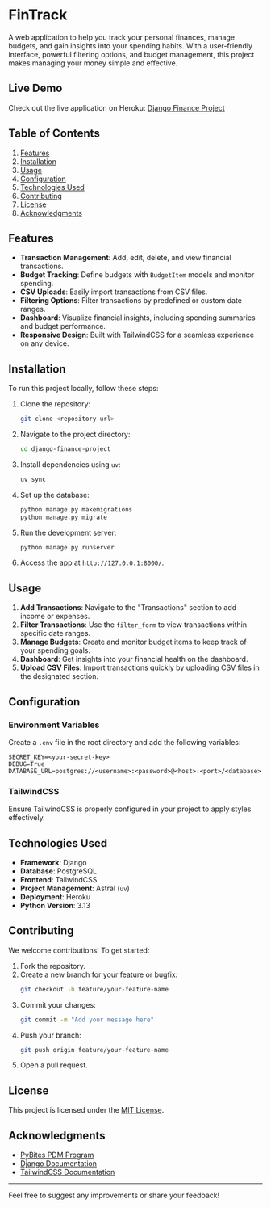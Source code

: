 # FinTrack

A web application to help you track your personal finances, manage budgets, and gain insights into your spending habits. With a user-friendly interface, powerful filtering options, and budget management, this project makes managing your money simple and effective.

## Live Demo

Check out the live application on Heroku: [Django Finance Project](https://fintrack-pdm-511a83ebf2da.herokuapp.com/)

## Table of Contents

1. [Features](#features)
2. [Installation](#installation)
3. [Usage](#usage)
4. [Configuration](#configuration)
5. [Technologies Used](#technologies-used)
6. [Contributing](#contributing)
7. [License](#license)
8. [Acknowledgments](#acknowledgments)

## Features

- **Transaction Management**: Add, edit, delete, and view financial transactions.
- **Budget Tracking**: Define budgets with `BudgetItem` models and monitor spending.
- **CSV Uploads**: Easily import transactions from CSV files.
- **Filtering Options**: Filter transactions by predefined or custom date ranges.
- **Dashboard**: Visualize financial insights, including spending summaries and budget performance.
- **Responsive Design**: Built with TailwindCSS for a seamless experience on any device.

## Installation

To run this project locally, follow these steps:

1. Clone the repository:
   ```bash
   git clone <repository-url>
   ```
2. Navigate to the project directory:
   ```bash
   cd django-finance-project
   ```
3. Install dependencies using `uv`:
   ```bash
   uv sync
   ```
4. Set up the database:
   ```bash
   python manage.py makemigrations
   python manage.py migrate
   ```
5. Run the development server:
   ```bash
   python manage.py runserver
   ```
6. Access the app at `http://127.0.0.1:8000/`.

## Usage

1. **Add Transactions**: Navigate to the "Transactions" section to add income or expenses.
2. **Filter Transactions**: Use the `filter_form` to view transactions within specific date ranges.
3. **Manage Budgets**: Create and monitor budget items to keep track of your spending goals.
4. **Dashboard**: Get insights into your financial health on the dashboard.
5. **Upload CSV Files**: Import transactions quickly by uploading CSV files in the designated section.

## Configuration

### Environment Variables

Create a `.env` file in the root directory and add the following variables:

```env
SECRET_KEY=<your-secret-key>
DEBUG=True
DATABASE_URL=postgres://<username>:<password>@<host>:<port>/<database>
```

### TailwindCSS

Ensure TailwindCSS is properly configured in your project to apply styles effectively.

## Technologies Used

- **Framework**: Django
- **Database**: PostgreSQL
- **Frontend**: TailwindCSS
- **Project Management**: Astral (`uv`)
- **Deployment**: Heroku
- **Python Version**: 3.13

## Contributing

We welcome contributions! To get started:

1. Fork the repository.
2. Create a new branch for your feature or bugfix:
   ```bash
   git checkout -b feature/your-feature-name
   ```
3. Commit your changes:
   ```bash
   git commit -m "Add your message here"
   ```
4. Push your branch:
   ```bash
   git push origin feature/your-feature-name
   ```
5. Open a pull request.

## License

This project is licensed under the [MIT License](LICENSE).

## Acknowledgments

- [PyBites PDM Program]([https://codechalleng.es/](https://pybit.es/python-certifications/pcpd-p/))
- [Django Documentation](https://docs.djangoproject.com/)
- [TailwindCSS Documentation](https://tailwindcss.com/docs)

---

Feel free to suggest any improvements or share your feedback!

